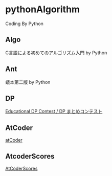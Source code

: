 # pythonAlgorithm

Coding By Python

## Algo
C言語による初めてのアルゴリズム入門 by Python
## Ant
蟻本第二版 by Python
## DP
[Educational DP Contest / DP まとめコンテスト](https://atcoder.jp/contests/dp)
## AtCoder
[atCoder](https://atcoder.jp/?lang=ja)
## AtcoderScores
[AtCoderScores](http://atcoder-scores.herokuapp.com/)
